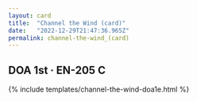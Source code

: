 ```yaml
---
layout: card
title:  "Channel the Wind (card)"
date:   "2022-12-29T21:47:36.965Z"
permalink: channel-the-wind_(card)
---
```


## DOA 1st &middot; EN-205 C

{% include templates/channel-the-wind-doa1e.html %}
